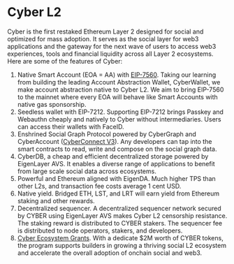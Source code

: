 # Cyber L2

Cyber is the first restaked Ethereum Layer 2 designed for social and optimized for mass adoption. It serves as the social layer for web3 applications and the gateway for the next wave of users to access web3 experiences, tools and financial liquidity across all Layer 2 ecosystems. Here are some of the features of Cyber:

1. Native Smart Account (EOA = AA) with [EIP-7560](https://ethereum-magicians.org/t/rip-7560-native-account-abstraction/16664). Taking our learning from building the leading Account Abstraction Wallet, CyberWallet, we make account abstraction native to Cyber L2. We aim to bring EIP-7560 to the mainnet where every EOA will behave like Smart Accounts with native gas sponsorship.
2. Seedless wallet with EIP-7212. Supporting EIP-7212 brings Passkey and Webauthn cheaply and natively to Cyber without intermediaries. Users can access their wallets with FaceID.
3. Enshrined Social Graph Protocol powered by CyberGraph and CyberAccount ([CyberConnect V3](https://link3.to/cyberconnect/post/92e4477c7833a3e8a793c14e8ec884421a5c30edc9afb06d5ce2177ff22c074a)). Any developers can tap into the smart contracts to read, write and compose on the social graph data.
4. CyberDB, a cheap and efficient decentralized storage powered by EigenLayer AVS. It enables a diverse range of applications to benefit from large scale social data across ecosystems.
5. Powerful and Ethereum aligned with EigenDA. Much higher TPS than other L2s, and transaction fee costs average 1 cent USD.
6. Native yield. Bridged ETH, LST, and LRT will earn yield from Ethereum staking and other rewards.
7. Decentralized sequencer. A decentralized sequencer network secured by CYBER using EigenLayer AVS makes Cyber L2 censorship resistance. The staking reward is distributed to CYBER stakers. The sequencer fee is distributed to node operators, stakers, and developers.
8. [Cyber Ecosystem Grants](https://app.charmverse.io/cyber-ecosystem-grants/). With a dedicate $2M worth of CYBER tokens, the program supports builders in growing a thriving social L2 ecosystem and accelerate the overall adoption of onchain social and web3.
